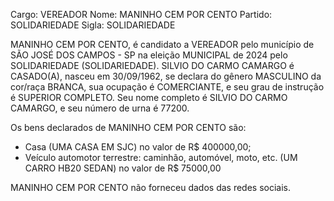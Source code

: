 Cargo: VEREADOR
Nome: MANINHO CEM POR CENTO
Partido: SOLIDARIEDADE
Sigla: SOLIDARIEDADE

MANINHO CEM POR CENTO, é candidato a VEREADOR pelo município de SÃO JOSÉ DOS CAMPOS - SP na eleição MUNICIPAL de 2024 pelo SOLIDARIEDADE (SOLIDARIEDADE).
SILVIO DO CARMO CAMARGO é CASADO(A), nasceu em 30/09/1962, se declara do gênero MASCULINO da cor/raça BRANCA, sua ocupação é COMERCIANTE, e seu grau de instrução é SUPERIOR COMPLETO.
Seu nome completo é SILVIO DO CARMO CAMARGO, e seu número de urna é 77200.

Os bens declarados de MANINHO CEM POR CENTO são: 
- Casa (UMA CASA EM SJC) no valor de R$ 400000,00;
- Veículo automotor terrestre: caminhão, automóvel, moto, etc. (UM CARRO HB20 SEDAN) no valor de R$ 75000,00

MANINHO CEM POR CENTO não forneceu dados das redes sociais.